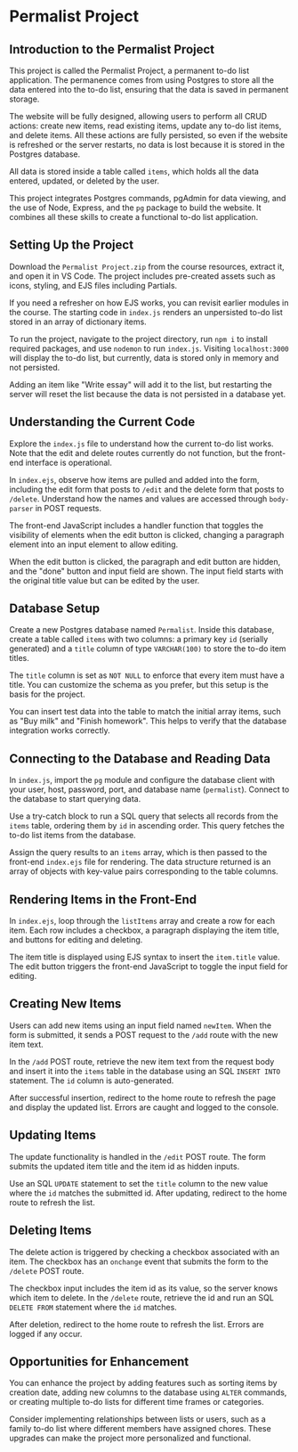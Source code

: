 # Permalist Project

## Introduction to the Permalist Project

This project is called the Permalist Project, a permanent to-do list application. The permanence comes from using Postgres to store all the data entered into the to-do list, ensuring that the data is saved in permanent storage.

The website will be fully designed, allowing users to perform all CRUD actions: create new items, read existing items, update any to-do list items, and delete items. All these actions are fully persisted, so even if the website is refreshed or the server restarts, no data is lost because it is stored in the Postgres database.

All data is stored inside a table called `items`, which holds all the data entered, updated, or deleted by the user.

This project integrates Postgres commands, pgAdmin for data viewing, and the use of Node, Express, and the `pg` package to build the website. It combines all these skills to create a functional to-do list application.

## Setting Up the Project

Download the `Permalist Project.zip` from the course resources, extract it, and open it in VS Code. The project includes pre-created assets such as icons, styling, and EJS files including Partials.

If you need a refresher on how EJS works, you can revisit earlier modules in the course. The starting code in `index.js` renders an unpersisted to-do list stored in an array of dictionary items.

To run the project, navigate to the project directory, run `npm i` to install required packages, and use `nodemon` to run `index.js`. Visiting `localhost:3000` will display the to-do list, but currently, data is stored only in memory and not persisted.

Adding an item like "Write essay" will add it to the list, but restarting the server will reset the list because the data is not persisted in a database yet.

## Understanding the Current Code

Explore the `index.js` file to understand how the current to-do list works. Note that the edit and delete routes currently do not function, but the front-end interface is operational.

In `index.ejs`, observe how items are pulled and added into the form, including the edit form that posts to `/edit` and the delete form that posts to `/delete`. Understand how the names and values are accessed through `body-parser` in POST requests.

The front-end JavaScript includes a handler function that toggles the visibility of elements when the edit button is clicked, changing a paragraph element into an input element to allow editing.

When the edit button is clicked, the paragraph and edit button are hidden, and the "done" button and input field are shown. The input field starts with the original title value but can be edited by the user.

## Database Setup

Create a new Postgres database named `Permalist`. Inside this database, create a table called `items` with two columns: a primary key `id` (serially generated) and a `title` column of type `VARCHAR(100)` to store the to-do item titles.

The `title` column is set as `NOT NULL` to enforce that every item must have a title. You can customize the schema as you prefer, but this setup is the basis for the project.

You can insert test data into the table to match the initial array items, such as "Buy milk" and "Finish homework". This helps to verify that the database integration works correctly.

## Connecting to the Database and Reading Data

In `index.js`, import the `pg` module and configure the database client with your user, host, password, port, and database name (`permalist`). Connect to the database to start querying data.

Use a try-catch block to run a SQL query that selects all records from the `items` table, ordering them by `id` in ascending order. This query fetches the to-do list items from the database.

Assign the query results to an `items` array, which is then passed to the front-end `index.ejs` file for rendering. The data structure returned is an array of objects with key-value pairs corresponding to the table columns.

## Rendering Items in the Front-End

In `index.ejs`, loop through the `listItems` array and create a row for each item. Each row includes a checkbox, a paragraph displaying the item title, and buttons for editing and deleting.

The item title is displayed using EJS syntax to insert the `item.title` value. The edit button triggers the front-end JavaScript to toggle the input field for editing.

## Creating New Items

Users can add new items using an input field named `newItem`. When the form is submitted, it sends a POST request to the `/add` route with the new item text.

In the `/add` POST route, retrieve the new item text from the request body and insert it into the `items` table in the database using an SQL `INSERT INTO` statement. The `id` column is auto-generated.

After successful insertion, redirect to the home route to refresh the page and display the updated list. Errors are caught and logged to the console.

## Updating Items

The update functionality is handled in the `/edit` POST route. The form submits the updated item title and the item id as hidden inputs.

Use an SQL `UPDATE` statement to set the `title` column to the new value where the `id` matches the submitted id. After updating, redirect to the home route to refresh the list.

## Deleting Items

The delete action is triggered by checking a checkbox associated with an item. The checkbox has an `onchange` event that submits the form to the `/delete` POST route.

The checkbox input includes the item id as its value, so the server knows which item to delete. In the `/delete` route, retrieve the id and run an SQL `DELETE FROM` statement where the `id` matches.

After deletion, redirect to the home route to refresh the list. Errors are logged if any occur.

## Opportunities for Enhancement

You can enhance the project by adding features such as sorting items by creation date, adding new columns to the database using `ALTER` commands, or creating multiple to-do lists for different time frames or categories.

Consider implementing relationships between lists or users, such as a family to-do list where different members have assigned chores. These upgrades can make the project more personalized and functional.
